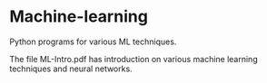 # Machine-learning

Python programs for various ML techniques.

The file ML-Intro.pdf has introduction on various machine learning techniques and neural networks.
